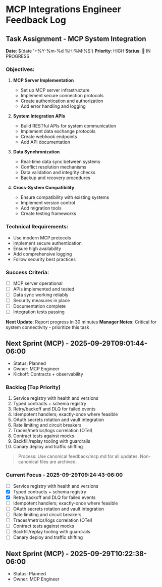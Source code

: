 # MCP Integrations Engineer Feedback Log

## Task Assignment - MCP System Integration
**Date**: $(date '+%Y-%m-%d %H:%M:%S')
**Priority**: HIGH
**Status**: 🔄 IN PROGRESS

### Objectives:
1. **MCP Server Implementation**
   - Set up MCP server infrastructure
   - Implement secure connection protocols
   - Create authentication and authorization
   - Add error handling and logging

2. **System Integration APIs**
   - Build RESTful APIs for system communication
   - Implement data exchange protocols
   - Create webhook endpoints
   - Add API documentation

3. **Data Synchronization**
   - Real-time data sync between systems
   - Conflict resolution mechanisms
   - Data validation and integrity checks
   - Backup and recovery procedures

4. **Cross-System Compatibility**
   - Ensure compatibility with existing systems
   - Implement version control
   - Add migration tools
   - Create testing frameworks

### Technical Requirements:
- Use modern MCP protocols
- Implement secure authentication
- Ensure high availability
- Add comprehensive logging
- Follow security best practices

### Success Criteria:
- [ ] MCP server operational
- [ ] APIs implemented and tested
- [ ] Data sync working reliably
- [ ] Security measures in place
- [ ] Documentation complete
- [ ] Integration tests passing

**Next Update**: Report progress in 30 minutes
**Manager Notes**: Critical for system connectivity - prioritize this task

## Next Sprint (MCP) - 2025-09-29T09:01:44-06:00
- Status: Planned
- Owner: MCP Engineer
- Kickoff: Contracts + observability

### Backlog (Top Priority)
1) Service registry with health and versions
2) Typed contracts + schema registry
3) Retry/backoff and DLQ for failed events
4) Idempotent handlers; exactly-once where feasible
5) OAuth secrets rotation and vault integration
6) Rate limiting and circuit breakers
7) Traces/metrics/logs correlation (OTel)
8) Contract tests against mocks
9) Backfill/replay tooling with guardrails
10) Canary deploy and traffic shifting

> Process: Use canonical feedback/mcp.md for all updates. Non-canonical files are archived.

### Current Focus - 2025-09-29T09:24:43-06:00
- [ ] Service registry with health and versions
- [x] Typed contracts + schema registry
- [x] Retry/backoff and DLQ for failed events
- [ ] Idempotent handlers; exactly-once where feasible
- [ ] OAuth secrets rotation and vault integration
- [ ] Rate limiting and circuit breakers
- [ ] Traces/metrics/logs correlation (OTel)
- [ ] Contract tests against mocks
- [ ] Backfill/replay tooling with guardrails
- [ ] Canary deploy and traffic shifting

## Next Sprint (MCP) - 2025-09-29T10:22:38-06:00
- Status: Planned
- Owner: MCP Engineer
